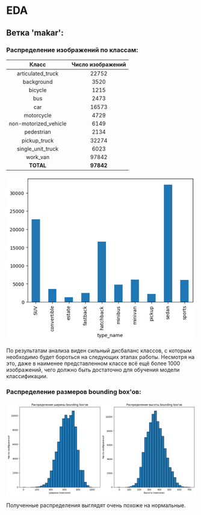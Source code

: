 # EDA

## Ветка 'makar':

### Распределение изображений по классам:
|    Класс    | Число изображений |
|:-----------:|:-----------------:|
|articulated_truck | 22752 |
|background	| 3520 |
|bicycle	|1215 |
|bus	| 2473 | 
|car |	16573 |
|motorcycle |	4729 |
|non-motorized_vehicle |	6149 |
|pedestrian |	2134 |
|pickup_truck |	32274 |
|single_unit_truck |	6023 |
|work_van |	97842 |
|  **TOTAL**  |     **97842**     |

![Распределение автомобилей по типам кузова](EDA/counts_nikolay.png)

По результатам анализа виден сильный дисбаланс классов, с которым необходимо будет бороться на следующих этапах работы.
Несмотря на это, даже в наименее представленном классе всё ещё более 1000 изображений,
чего должно быть достаточно для обучения модели классификации.

### Распределение размеров bounding box'ов:
![Распределение изображений по размерам bounding box'ов](EDA/sizes_nikolay.png)

Полученные распределения выглядят очень похоже на нормальные.
